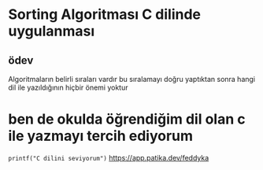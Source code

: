 # Sorting Algoritması C dilinde uygulanması 
## ödev

Algoritmaların belirli sıraları vardır
bu sıralamayı doğru yaptıktan sonra hangi dil ile yazıldığının hiçbir önemi yoktur
# ben de okulda öğrendiğim dil olan c ile yazmayı tercih ediyorum
`printf("C dilini seviyorum")`
https://app.patika.dev/feddyka
